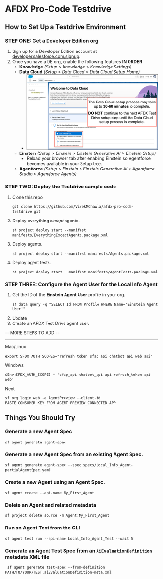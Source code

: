 # AFDX Pro-Code Testdrive

## How to Set Up a Testdrive Environment

### STEP ONE: Get a Developer Edition org
1. Sign up for a Developer Edition account at [developer.salesforce.com/signup](https://developer.salesforce.com/signup).
2. Once you have a DE org, enable the following features **IN ORDER**
   - **Knowledge** *(Setup > Knowledge > Knowledge Settings)*
   - **Data Cloud** *(Setup > Data Cloud > Data Cloud Setup Home)*
     - ![Data Cloud setup can take up to 30-60 minutes to complete. DO NOT proceed until the setup process is finished.](images/data-cloud-setup.png)
   - **Einstein** *(Setup > Einstein > Einstein Generative AI > Einstein Setup)*
     - Reload your browser tab after enabling Einstein so Agentforce becomes available in your Setup tree.
   - **Agentforce** *(Setup > Einstein > Einstein Generative AI > Agentforce Studio > Agentforce Agents)*

### STEP TWO: Deploy the Testdrive sample code
1. Clone this repo
   ```
   git clone https://github.com/VivekMChawla/afdx-pro-code-testdrive.git
   ```
2. Deploy everything *except* agents.
   ```
   sf project deploy start --manifest manifests/EverythingExceptAgents.package.xml
   ```
3. Deploy agents.
   ```
   sf project deploy start --manifest manifests/Agents.package.xml
   ```
4. Deploy agent tests.
   ```
   sf project deploy start --manifest manifests/AgentTests.package.xml
   ```

### STEP THREE: Configure the Agent User for the Local Info Agent
1. Get the ID of the **Einstein Agent User** profile in your org.
   ```
   sf data query -q "SELECT Id FROM Profile WHERE Name='Einstein Agent User'"
   ```
2. Update 
2. Create an AFDX Test Drive agent user.

-- MORE STEPS TO ADD -- 

---


Mac/Linux
```
export SFDX_AUTH_SCOPES="refresh_token sfap_api chatbot_api web api"
```
Windows
```
$Env:SFDX_AUTH_SCOPES = 'sfap_api chatbot_api api refresh_token api web'
```

Next
```
sf org login web -a AgentPreview --client-id PASTE_CONSUMER_KEY_FROM_AGENT_PREVIEW_CONNECTED_APP
```






## Things You Should Try

### Generate a new Agent Spec
```
sf agent generate agent-spec
```
### Generate a new Agent Spec from an existing Agent Spec.
```
sf agent generate agent-spec --spec specs/Local_Info_Agent-partialAgentSpec.yaml 
```
### Create a new Agent using an Agent Spec.
```
sf agent create --api-name My_First_Agent
```
### Delete an Agent and related metadata
```
sf project delete source -m Agent:My_First_Agent  
```
### Run an Agent Test from the CLI
```
sf agent test run --api-name Local_Info_Agent_Test --wait 5
```
### Generate an Agent Test Spec from an `AiEvaluationDefinition` metadata XML file
```
 sf agent generate test-spec --from-definition PATH/TO/YOUR/TEST.aiEvaluationDefinition-meta.xml
```
